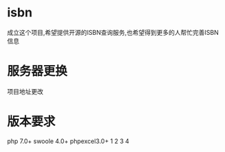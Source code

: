 # isbn

成立这个项目,希望提供开源的ISBN查询服务,也希望得到更多的人帮忙完善ISBN信息

# 服务器更换
项目地址更改

# 版本要求
php 7.0+
swoole 4.0+
phpexcel3.0+
1
2
3
4
